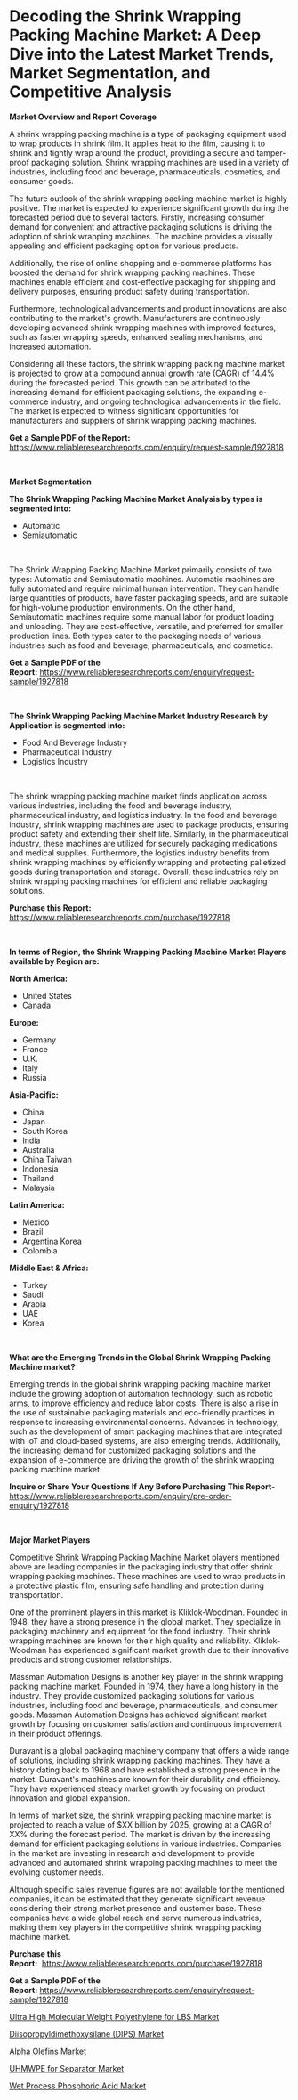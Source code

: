 <p><h1>Decoding the Shrink Wrapping Packing Machine Market: A Deep Dive into the Latest Market Trends, Market Segmentation, and Competitive Analysis</h1></p><p><strong>Market Overview and Report Coverage</strong></p>
<p><p>A shrink wrapping packing machine is a type of packaging equipment used to wrap products in shrink film. It applies heat to the film, causing it to shrink and tightly wrap around the product, providing a secure and tamper-proof packaging solution. Shrink wrapping machines are used in a variety of industries, including food and beverage, pharmaceuticals, cosmetics, and consumer goods.</p><p>The future outlook of the shrink wrapping packing machine market is highly positive. The market is expected to experience significant growth during the forecasted period due to several factors. Firstly, increasing consumer demand for convenient and attractive packaging solutions is driving the adoption of shrink wrapping machines. The machine provides a visually appealing and efficient packaging option for various products.</p><p>Additionally, the rise of online shopping and e-commerce platforms has boosted the demand for shrink wrapping packing machines. These machines enable efficient and cost-effective packaging for shipping and delivery purposes, ensuring product safety during transportation.</p><p>Furthermore, technological advancements and product innovations are also contributing to the market's growth. Manufacturers are continuously developing advanced shrink wrapping machines with improved features, such as faster wrapping speeds, enhanced sealing mechanisms, and increased automation.</p><p>Considering all these factors, the shrink wrapping packing machine market is projected to grow at a compound annual growth rate (CAGR) of 14.4% during the forecasted period. This growth can be attributed to the increasing demand for efficient packaging solutions, the expanding e-commerce industry, and ongoing technological advancements in the field. The market is expected to witness significant opportunities for manufacturers and suppliers of shrink wrapping packing machines.</p></p>
<p><strong>Get a Sample PDF of the Report:</strong> <a href="https://www.reliableresearchreports.com/enquiry/request-sample/1927818">https://www.reliableresearchreports.com/enquiry/request-sample/1927818</a></p>
<p>&nbsp;</p>
<p><strong>Market Segmentation</strong></p>
<p><strong>The Shrink Wrapping Packing Machine Market Analysis by types is segmented into:</strong></p>
<p><ul><li>Automatic</li><li>Semiautomatic</li></ul></p>
<p>&nbsp;</p>
<p><p>The Shrink Wrapping Packing Machine Market primarily consists of two types: Automatic and Semiautomatic machines. Automatic machines are fully automated and require minimal human intervention. They can handle large quantities of products, have faster packaging speeds, and are suitable for high-volume production environments. On the other hand, Semiautomatic machines require some manual labor for product loading and unloading. They are cost-effective, versatile, and preferred for smaller production lines. Both types cater to the packaging needs of various industries such as food and beverage, pharmaceuticals, and cosmetics.</p></p>
<p><strong>Get a Sample PDF of the Report:</strong>&nbsp;<a href="https://www.reliableresearchreports.com/enquiry/request-sample/1927818">https://www.reliableresearchreports.com/enquiry/request-sample/1927818</a></p>
<p>&nbsp;</p>
<p><strong>The Shrink Wrapping Packing Machine Market Industry Research by Application is segmented into:</strong></p>
<p><ul><li>Food And Beverage Industry</li><li>Pharmaceutical Industry</li><li>Logistics Industry</li></ul></p>
<p>&nbsp;</p>
<p><p>The shrink wrapping packing machine market finds application across various industries, including the food and beverage industry, pharmaceutical industry, and logistics industry. In the food and beverage industry, shrink wrapping machines are used to package products, ensuring product safety and extending their shelf life. Similarly, in the pharmaceutical industry, these machines are utilized for securely packaging medications and medical supplies. Furthermore, the logistics industry benefits from shrink wrapping machines by efficiently wrapping and protecting palletized goods during transportation and storage. Overall, these industries rely on shrink wrapping packing machines for efficient and reliable packaging solutions.</p></p>
<p><strong>Purchase this Report:</strong>&nbsp; <a href="https://www.reliableresearchreports.com/purchase/1927818">https://www.reliableresearchreports.com/purchase/1927818</a></p>
<p>&nbsp;</p>
<p><strong>In terms of Region, the Shrink Wrapping Packing Machine Market Players available by Region are:</strong></p>
<p>
    <p> <strong> North America: </strong>
        <ul>
            <li>United States</li>
            <li>Canada</li>
        </ul>
        </p> 
    <p> <strong> Europe: </strong>
        <ul>
            <li>Germany</li>
            <li>France</li>
            <li>U.K.</li>
            <li>Italy</li>
            <li>Russia</li>
        </ul>
        </p> 
    <p> <strong> Asia-Pacific: </strong>
        <ul>
            <li>China</li>
            <li>Japan</li>
            <li>South Korea</li>
            <li>India</li>
            <li>Australia</li>
            <li>China Taiwan</li>
            <li>Indonesia</li>
            <li>Thailand</li>
            <li>Malaysia</li>
        </ul>
        </p> 
    <p> <strong> Latin America: </strong>
        <ul>
            <li>Mexico</li>
            <li>Brazil</li>
            <li>Argentina Korea</li>
            <li>Colombia</li>
        </ul>
        </p> 
    <p> <strong> Middle East & Africa: </strong>
        <ul>
            <li>Turkey</li>
            <li>Saudi</li>
            <li>Arabia</li>
            <li>UAE</li>
            <li>Korea</li>
        </ul>
    </p>
    </p>
<p>&nbsp;</p>
<p><strong>What are the Emerging Trends in the Global Shrink Wrapping Packing Machine market?</strong></p>
<p><p>Emerging trends in the global shrink wrapping packing machine market include the growing adoption of automation technology, such as robotic arms, to improve efficiency and reduce labor costs. There is also a rise in the use of sustainable packaging materials and eco-friendly practices in response to increasing environmental concerns. Advances in technology, such as the development of smart packaging machines that are integrated with IoT and cloud-based systems, are also emerging trends. Additionally, the increasing demand for customized packaging solutions and the expansion of e-commerce are driving the growth of the shrink wrapping packing machine market.</p></p>
<p><strong>Inquire or Share Your Questions If Any Before Purchasing This Report</strong>- <a href="https://www.reliableresearchreports.com/enquiry/pre-order-enquiry/1927818">https://www.reliableresearchreports.com/enquiry/pre-order-enquiry/1927818</a></p>
<p>&nbsp;</p>
<p><strong>Major Market Players</strong></p>
<p><p>Competitive Shrink Wrapping Packing Machine Market players mentioned above are leading companies in the packaging industry that offer shrink wrapping packing machines. These machines are used to wrap products in a protective plastic film, ensuring safe handling and protection during transportation.</p><p>One of the prominent players in this market is Kliklok-Woodman. Founded in 1948, they have a strong presence in the global market. They specialize in packaging machinery and equipment for the food industry. Their shrink wrapping machines are known for their high quality and reliability. Kliklok-Woodman has experienced significant market growth due to their innovative products and strong customer relationships.</p><p>Massman Automation Designs is another key player in the shrink wrapping packing machine market. Founded in 1974, they have a long history in the industry. They provide customized packaging solutions for various industries, including food and beverage, pharmaceuticals, and consumer goods. Massman Automation Designs has achieved significant market growth by focusing on customer satisfaction and continuous improvement in their product offerings.</p><p>Duravant is a global packaging machinery company that offers a wide range of solutions, including shrink wrapping packing machines. They have a history dating back to 1968 and have established a strong presence in the market. Duravant's machines are known for their durability and efficiency. They have experienced steady market growth by focusing on product innovation and global expansion.</p><p>In terms of market size, the shrink wrapping packing machine market is projected to reach a value of $XX billion by 2025, growing at a CAGR of XX% during the forecast period. The market is driven by the increasing demand for efficient packaging solutions in various industries. Companies in the market are investing in research and development to provide advanced and automated shrink wrapping packing machines to meet the evolving customer needs.</p><p>Although specific sales revenue figures are not available for the mentioned companies, it can be estimated that they generate significant revenue considering their strong market presence and customer base. These companies have a wide global reach and serve numerous industries, making them key players in the competitive shrink wrapping packing machine market.</p></p>
<p><strong>Purchase this Report:</strong>&nbsp;&nbsp;<a href="https://www.reliableresearchreports.com/purchase/1927818">https://www.reliableresearchreports.com/purchase/1927818</a></p>
<p></p>
<p><strong>Get a Sample PDF of the Report:</strong>&nbsp;<a href="https://www.reliableresearchreports.com/enquiry/request-sample/1927818">https://www.reliableresearchreports.com/enquiry/request-sample/1927818</a></p>
<p><p><a href="https://www.linkedin.com/pulse/ultra-high-molecular-weight-polyethylene-lbs-market-research-0sfcc/">Ultra High Molecular Weight Polyethylene for LBS Market</a></p><p><a href="https://www.linkedin.com/pulse/diisopropyldimethoxysilane-dips-market-challenges-opportunities-yjx3c/">Diisopropyldimethoxysilane (DIPS) Market</a></p><p><a href="https://medium.com/@tracylarson12/alpha-olefins-market-comprehensive-assessment-by-type-application-and-geography-a97289a2add7">Alpha Olefins Market</a></p><p><a href="https://www.linkedin.com/pulse/uhmwpe-separator-market-challenges-opportunities-growth-drivers-wwsac/">UHMWPE for Separator Market</a></p><p><a href="https://medium.com/@unamorgan6655/wet-process-phosphoric-acid-market-furnishes-information-on-market-share-market-trends-and-market-38df41f485d0">Wet Process Phosphoric Acid Market</a></p></p>